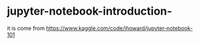 # jupyter-notebook-introduction-
it is come from https://www.kaggle.com/code/jhoward/jupyter-notebook-101
